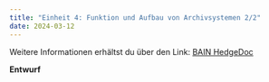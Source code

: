 ```yaml
---
title: "Einheit 4: Funktion und Aufbau von Archivsystemen 2/2"
date: 2024-03-12
---
```

Weitere Informationen erhältst du über den Link: 
<a href="https://pad.gwdg.de/JmDfo4JOSQuF12mGPmm7IA#">BAIN HedgeDoc</a>

**Entwurf**
